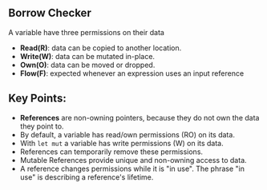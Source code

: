 ## Borrow Checker
A variable have three permissions on their data
- **Read(R)**: data can be copied to another location.
- **Write(W)**: data can be mutated in-place.
- **Own(O)**: data can be moved or dropped.
- **Flow(F)**:  expected whenever an expression uses an input reference

## Key Points:
- **References** are non-owning pointers, because they do not own the data they point to.
- By default, a variable has read/own permissions (RO) on its data.
- With ` let mut ` a variable has write permissions (W) on its data.
- References can temporarily remove these permissions.
- Mutable References provide unique and non-owning access to data.
-  A reference changes permissions while it is "in use". The phrase "in use" is describing a reference's lifetime.